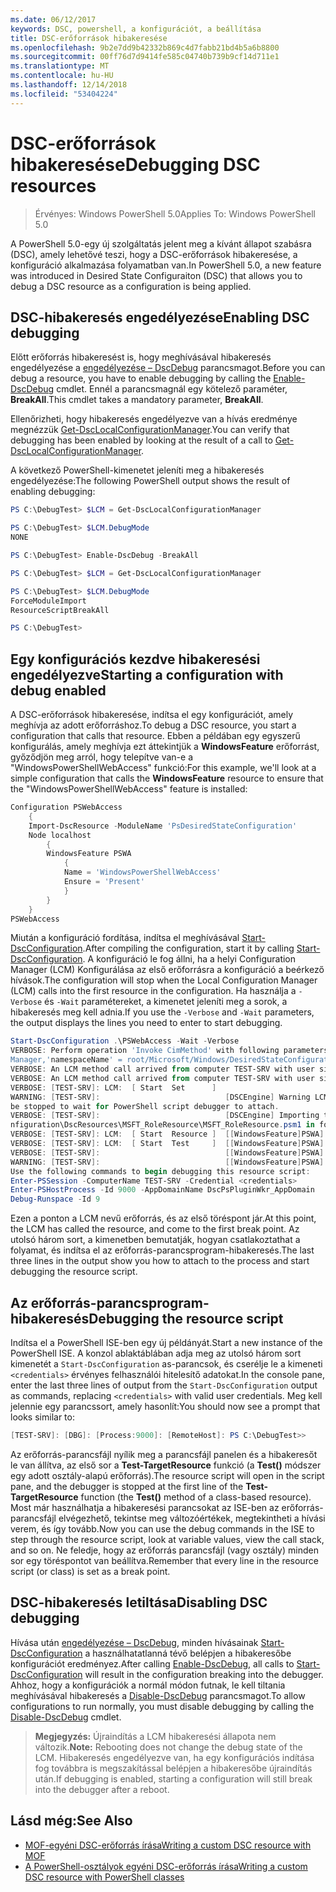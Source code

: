 ```yaml
---
ms.date: 06/12/2017
keywords: DSC, powershell, a konfigurációt, a beállítása
title: DSC-erőforrások hibakeresése
ms.openlocfilehash: 9b2e7dd9b42332b869c4d7fabb21bd4b5a6b8800
ms.sourcegitcommit: 00ff76d7d9414fe585c04740b739b9cf14d711e1
ms.translationtype: MT
ms.contentlocale: hu-HU
ms.lasthandoff: 12/14/2018
ms.locfileid: "53404224"
---
```

# <a name="debugging-dsc-resources"></a><span data-ttu-id="b2742-103">DSC-erőforrások hibakeresése</span><span class="sxs-lookup"><span data-stu-id="b2742-103">Debugging DSC resources</span></span>

> <span data-ttu-id="b2742-104">Érvényes: Windows PowerShell 5.0</span><span class="sxs-lookup"><span data-stu-id="b2742-104">Applies To: Windows PowerShell 5.0</span></span>

<span data-ttu-id="b2742-105">A PowerShell 5.0-egy új szolgáltatás jelent meg a kívánt állapot szabásra (DSC), amely lehetővé teszi, hogy a DSC-erőforrások hibakeresése, a konfiguráció alkalmazása folyamatban van.</span><span class="sxs-lookup"><span data-stu-id="b2742-105">In PowerShell 5.0, a new feature was introduced in Desired State Configuraiton (DSC) that allows you to debug a DSC resource as a configuration is being applied.</span></span>

## <a name="enabling-dsc-debugging"></a><span data-ttu-id="b2742-106">DSC-hibakeresés engedélyezése</span><span class="sxs-lookup"><span data-stu-id="b2742-106">Enabling DSC debugging</span></span>
<span data-ttu-id="b2742-107">Előtt erőforrás hibakeresést is, hogy meghívásával hibakeresés engedélyezése a [engedélyezése – DscDebug](/powershell/module/PSDesiredStateConfiguration/Enable-DscDebug) parancsmagot.</span><span class="sxs-lookup"><span data-stu-id="b2742-107">Before you can debug a resource, you have to enable debugging by calling the [Enable-DscDebug](/powershell/module/PSDesiredStateConfiguration/Enable-DscDebug) cmdlet.</span></span>
<span data-ttu-id="b2742-108">Ennél a parancsmagnál egy kötelező paraméter, **BreakAll**.</span><span class="sxs-lookup"><span data-stu-id="b2742-108">This cmdlet takes a mandatory parameter, **BreakAll**.</span></span>

<span data-ttu-id="b2742-109">Ellenőrizheti, hogy hibakeresés engedélyezve van a hívás eredménye megnézzük [Get-DscLocalConfigurationManager](/powershell/module/PSDesiredStateConfiguration/Get-DscLocalConfigurationManager).</span><span class="sxs-lookup"><span data-stu-id="b2742-109">You can verify that debugging has been enabled by looking at the result of a call to [Get-DscLocalConfigurationManager](/powershell/module/PSDesiredStateConfiguration/Get-DscLocalConfigurationManager).</span></span>

<span data-ttu-id="b2742-110">A következő PowerShell-kimenetet jeleníti meg a hibakeresés engedélyezése:</span><span class="sxs-lookup"><span data-stu-id="b2742-110">The following PowerShell output shows the result of enabling debugging:</span></span>


```powershell
PS C:\DebugTest> $LCM = Get-DscLocalConfigurationManager

PS C:\DebugTest> $LCM.DebugMode
NONE

PS C:\DebugTest> Enable-DscDebug -BreakAll

PS C:\DebugTest> $LCM = Get-DscLocalConfigurationManager

PS C:\DebugTest> $LCM.DebugMode
ForceModuleImport
ResourceScriptBreakAll

PS C:\DebugTest>
```


## <a name="starting-a-configuration-with-debug-enabled"></a><span data-ttu-id="b2742-111">Egy konfigurációs kezdve hibakeresési engedélyezve</span><span class="sxs-lookup"><span data-stu-id="b2742-111">Starting a configuration with debug enabled</span></span>
<span data-ttu-id="b2742-112">A DSC-erőforrások hibakeresése, indítsa el egy konfigurációt, amely meghívja az adott erőforráshoz.</span><span class="sxs-lookup"><span data-stu-id="b2742-112">To debug a DSC resource, you start a configuration that calls that resource.</span></span>
<span data-ttu-id="b2742-113">Ebben a példában egy egyszerű konfigurálás, amely meghívja ezt áttekintjük a **WindowsFeature** erőforrást, győződjön meg arról, hogy telepítve van-e a "WindowsPowerShellWebAccess" funkció:</span><span class="sxs-lookup"><span data-stu-id="b2742-113">For this example, we'll look at a simple configuration that calls the **WindowsFeature** resource to ensure that the "WindowsPowerShellWebAccess" feature is installed:</span></span>

```powershell
Configuration PSWebAccess
    {
    Import-DscResource -ModuleName 'PsDesiredStateConfiguration'
    Node localhost
        {
        WindowsFeature PSWA
            {
            Name = 'WindowsPowerShellWebAccess'
            Ensure = 'Present'
            }
        }
    }
PSWebAccess
```
<span data-ttu-id="b2742-114">Miután a konfiguráció fordítása, indítsa el meghívásával [Start-DscConfiguration](/powershell/module/psdesiredstateconfiguration/start-dscconfiguration).</span><span class="sxs-lookup"><span data-stu-id="b2742-114">After compiling the configuration, start it by calling [Start-DscConfiguration](/powershell/module/psdesiredstateconfiguration/start-dscconfiguration).</span></span>
<span data-ttu-id="b2742-115">A konfiguráció le fog állni, ha a helyi Configuration Manager (LCM) Konfigurálása az első erőforrásra a konfiguráció a beérkező hívások.</span><span class="sxs-lookup"><span data-stu-id="b2742-115">The configuration will stop when the Local Configuration Manager (LCM) calls into the first resource in the configuration.</span></span>
<span data-ttu-id="b2742-116">Ha használja a `-Verbose` és `-Wait` paramétereket, a kimenetet jeleníti meg a sorok, a hibakeresés meg kell adnia.</span><span class="sxs-lookup"><span data-stu-id="b2742-116">If you use the `-Verbose` and `-Wait` parameters, the output displays the lines you need to enter to start debugging.</span></span>

```powershell
Start-DscConfiguration .\PSWebAccess -Wait -Verbose
VERBOSE: Perform operation 'Invoke CimMethod' with following parameters, ''methodName' = SendConfigurationApply,'className' = MSFT_DSCLocalConfiguration
Manager,'namespaceName' = root/Microsoft/Windows/DesiredStateConfiguration'.
VERBOSE: An LCM method call arrived from computer TEST-SRV with user sid S-1-5-21-2127521184-1604012920-1887927527-108583.
VERBOSE: An LCM method call arrived from computer TEST-SRV with user sid S-1-5-21-2127521184-1604012920-1887927527-108583.
VERBOSE: [TEST-SRV]: LCM:  [ Start  Set      ]
WARNING: [TEST-SRV]:                            [DSCEngine] Warning LCM is in Debug 'ResourceScriptBreakAll' mode.  Resource script processing will
be stopped to wait for PowerShell script debugger to attach.
VERBOSE: [TEST-SRV]:                            [DSCEngine] Importing the module C:\WINDOWS\system32\WindowsPowerShell\v1.0\Modules\PSDesiredStateCo
nfiguration\DscResources\MSFT_RoleResource\MSFT_RoleResource.psm1 in force mode.
VERBOSE: [TEST-SRV]: LCM:  [ Start  Resource ]  [[WindowsFeature]PSWA]
VERBOSE: [TEST-SRV]: LCM:  [ Start  Test     ]  [[WindowsFeature]PSWA]
VERBOSE: [TEST-SRV]:                            [[WindowsFeature]PSWA] Importing the module MSFT_RoleResource in force mode.
WARNING: [TEST-SRV]:                            [[WindowsFeature]PSWA] Resource is waiting for PowerShell script debugger to attach.
Use the following commands to begin debugging this resource script:
Enter-PSSession -ComputerName TEST-SRV -Credential <credentials>
Enter-PSHostProcess -Id 9000 -AppDomainName DscPsPluginWkr_AppDomain
Debug-Runspace -Id 9
```
<span data-ttu-id="b2742-117">Ezen a ponton a LCM nevű erőforrás, és az első töréspont jár.</span><span class="sxs-lookup"><span data-stu-id="b2742-117">At this point, the LCM has called the resource, and come to the first break point.</span></span>
<span data-ttu-id="b2742-118">Az utolsó három sort, a kimenetben bemutatják, hogyan csatlakoztathat a folyamat, és indítsa el az erőforrás-parancsprogram-hibakeresés.</span><span class="sxs-lookup"><span data-stu-id="b2742-118">The last three lines in the output show you how to attach to the process and start debugging the resource script.</span></span>

## <a name="debugging-the-resource-script"></a><span data-ttu-id="b2742-119">Az erőforrás-parancsprogram-hibakeresés</span><span class="sxs-lookup"><span data-stu-id="b2742-119">Debugging the resource script</span></span>

<span data-ttu-id="b2742-120">Indítsa el a PowerShell ISE-ben egy új példányát.</span><span class="sxs-lookup"><span data-stu-id="b2742-120">Start a new instance of the PowerShell ISE.</span></span>
<span data-ttu-id="b2742-121">A konzol ablaktáblában adja meg az utolsó három sort kimenetét a `Start-DscConfiguration` as-parancsok, és cserélje le a kimeneti `<credentials>` érvényes felhasználói hitelesítő adatokat.</span><span class="sxs-lookup"><span data-stu-id="b2742-121">In the console pane, enter the last three lines of output from the `Start-DscConfiguration` output as commands, replacing `<credentials>` with valid user credentials.</span></span>
<span data-ttu-id="b2742-122">Meg kell jelennie egy parancssort, amely hasonlít:</span><span class="sxs-lookup"><span data-stu-id="b2742-122">You should now see a prompt that looks similar to:</span></span>

```powershell
[TEST-SRV]: [DBG]: [Process:9000]: [RemoteHost]: PS C:\DebugTest>>
```

<span data-ttu-id="b2742-123">Az erőforrás-parancsfájl nyílik meg a parancsfájl panelen és a hibakeresőt le van állítva, az első sor a **Test-TargetResource** funkció (a **Test()** módszer egy adott osztály-alapú erőforrás).</span><span class="sxs-lookup"><span data-stu-id="b2742-123">The resource script will open in the script pane, and the debugger is stopped at the first line of the **Test-TargetResource** function (the **Test()** method of a class-based resource).</span></span>
<span data-ttu-id="b2742-124">Most már használhatja a hibakeresési parancsokat az ISE-ben az erőforrás-parancsfájl elvégezhető, tekintse meg változóértékek, megtekintheti a hívási verem, és így tovább.</span><span class="sxs-lookup"><span data-stu-id="b2742-124">Now you can use the debug commands in the ISE to step through the resource script, look at variable values, view the call stack, and so on.</span></span> <span data-ttu-id="b2742-125">Ne feledje, hogy az erőforrás parancsfájl (vagy osztály) minden sor egy töréspontot van beállítva.</span><span class="sxs-lookup"><span data-stu-id="b2742-125">Remember that every line in the resource script (or class) is set as a break point.</span></span>

## <a name="disabling-dsc-debugging"></a><span data-ttu-id="b2742-126">DSC-hibakeresés letiltása</span><span class="sxs-lookup"><span data-stu-id="b2742-126">Disabling DSC debugging</span></span>

<span data-ttu-id="b2742-127">Hívása után [engedélyezése – DscDebug](/powershell/module/PSDesiredStateConfiguration/Enable-DscDebug), minden hívásainak [Start-DscConfiguration](/powershell/module/psdesiredstateconfiguration/start-dscconfiguration) a használhatatlanná tévő belépjen a hibakeresőbe konfigurációt eredményez.</span><span class="sxs-lookup"><span data-stu-id="b2742-127">After calling [Enable-DscDebug](/powershell/module/PSDesiredStateConfiguration/Enable-DscDebug), all calls to [Start-DscConfiguration](/powershell/module/psdesiredstateconfiguration/start-dscconfiguration) will result in the configuration breaking into the debugger.</span></span> <span data-ttu-id="b2742-128">Ahhoz, hogy a konfigurációk a normál módon futnak, le kell tiltania meghívásával hibakeresés a [Disable-DscDebug](/powershell/module/PSDesiredStateConfiguration/Disable-DscDebug) parancsmagot.</span><span class="sxs-lookup"><span data-stu-id="b2742-128">To allow configurations to run normally, you must disable debugging by calling the [Disable-DscDebug](/powershell/module/PSDesiredStateConfiguration/Disable-DscDebug) cmdlet.</span></span>

><span data-ttu-id="b2742-129">**Megjegyzés:** Újraindítás a LCM hibakeresési állapota nem változik.</span><span class="sxs-lookup"><span data-stu-id="b2742-129">**Note:** Rebooting does not change the debug state of the LCM.</span></span> <span data-ttu-id="b2742-130">Hibakeresés engedélyezve van, ha egy konfigurációs indítása fog továbbra is megszakítással belépjen a hibakeresőbe újraindítás után.</span><span class="sxs-lookup"><span data-stu-id="b2742-130">If debugging is enabled, starting a configuration will still break into the debugger after a reboot.</span></span>

## <a name="see-also"></a><span data-ttu-id="b2742-131">Lásd még:</span><span class="sxs-lookup"><span data-stu-id="b2742-131">See Also</span></span>

- [<span data-ttu-id="b2742-132">MOF-egyéni DSC-erőforrás írása</span><span class="sxs-lookup"><span data-stu-id="b2742-132">Writing a custom DSC resource with MOF</span></span>](../resources/authoringResourceMOF.md)
- [<span data-ttu-id="b2742-133">A PowerShell-osztályok egyéni DSC-erőforrás írása</span><span class="sxs-lookup"><span data-stu-id="b2742-133">Writing a custom DSC resource with PowerShell classes</span></span>](../resources/authoringResourceClass.md)
